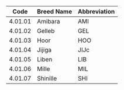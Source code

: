 | Code    | Breed   Name | Abbreviation     |
|---------|--------------|------------------|
| 4.01.01 | Amibara      | AMI              |
| 4.01.02 | Gelleb       | GEL              |
| 4.01.03 | Hoor         | HOO              |
| 4.01.04 | Jijiga       | JIJc             |
| 4.01.05 | Liben        | LIB              |
| 4.01.06 | Mille        | MIL              |
| 4.01.07 | Shinille     | SHI              |